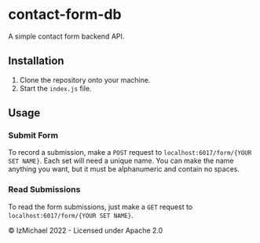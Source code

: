 # contact-form-db

A simple contact form backend API.

## Installation
1. Clone the repository onto your machine.
2. Start the `index.js` file.

## Usage
### Submit Form
To record a submission, make a `POST` request to `localhost:6017/form/{YOUR SET NAME}`. Each set will need a unique name. You can make the name anything you want, but it must be alphanumeric and contain no spaces.

### Read Submissions
To read the form submissions, just make a `GET` request to `localhost:6017/form/{YOUR SET NAME}`.

© IzMichael 2022 - Licensed under Apache 2.0